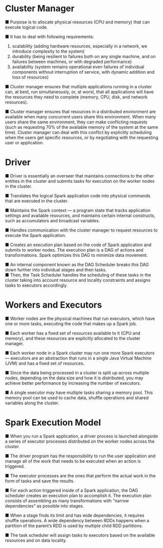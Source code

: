 
# Cluster Manager

■ Purpose is to allocate physical resources (CPU and memory) that can execute logical code.

■ It has to deal with following requirements: 
1) scalability (adding hardware resources, especially in a network, we introduce complexity to the system)
2) durability (being resilient to failures both on any single machine, and on failures between machines, or with degraded performance)
3) availability (system remains operational even failures of individual components without interruption of service, with dynamic addition and loss of resources)

■ Cluster manager ensures that multiple applications running in a cluster can, at best, run simultaneously, or, at worst, that all applications will have the resources they need to complete (memory, CPU, disk, and network resources).

■ Cluster manager ensures that resources in a distributed environment are available when many concurrent users share this environment. When many users share the same environment, they can make conflicting requests (such as requesting 70% of the available 
memory of the system at the same time). Cluster manager can deal with this conflict by explicitly scheduling when the users get specific resources, or by negotiating with the requesting user or application.

# Driver

■ Driver is essentially an overseer that maintains connections to the other entities in the cluster and submits tasks for execution on the worker nodes in the cluster.

■ Translates the logical Spark application code into physical commands that are executed in the cluster.

■ Maintains the Spark context — a program state that tracks application settings and available resources, and maintains certain internal constructs, such as accumulators and broadcast variables.

■ Handles communication with the cluster manager to request resources to execute the Spark application.

■ Creates an execution plan based on the code of Spark application and submits to worker nodes. The execution plan is a DAG of actions and transformations. Spark optimizes this DAG to minimize data movement.

■ An internal component known as the DAG Scheduler breaks this DAG down further into individual stages and then tasks.  
■ Then, the Task Scheduler handles the scheduling of these tasks in the cluster taking into account resource and locality constraints and assigns tasks to executors accordingly.


# Workers and Executors

■ Worker nodes are the physical machines that run executors, which have one or more tasks, executing the code that makes up a Spark job.

■ Each worker has a fixed set of resources available to it (CPU and memory), and these resources are explicitly allocated to the cluster manager.

■ Each worker node in a Spark cluster may run one more Spark executors — executors are an abstraction that runs in a single Java Virtual Machine (JVM) and has a fixed set of resources.

■ Since the data being processed in a cluster is split up across multiple nodes, depending on the data size and how it is distributed, you may achieve better performance by increasing the number of executors.

■ A single executor may have multiple tasks sharing a memory pool. This memory pool can be used to cache data, shuffle operations and shared variables along the cluster.


# Spark Execution Model

■ When you run a Spark application, a driver process is launched alongside a series of executor processes distributed on the worker nodes across the cluster.

■ The driver program has the responsibility to run the user application and manage all of the work that needs to be executed when an action is triggered.

■ The executor processes are the ones that perform the actual work in the form of tasks and save the results.

■ For each action triggered inside of a Spark application, the DAG scheduler creates an execution plan to accomplish it. The execution plan consists of assembling as many transformations with "narrow dependencies" as possible into stages.

■ When a stage finds its limit and has wide dependencies, it requires shuffle operations. A wide dependency between RDDs happens when 
a partition of the parent’s RDD is used by multiple child RDD partitions.

■ The task scheduler will assign tasks to executors based on the available resources and on data locality.